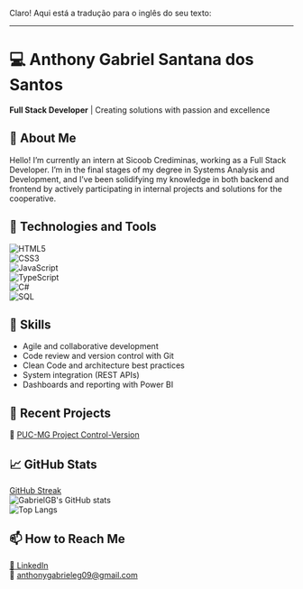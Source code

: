Claro! Aqui está a tradução para o inglês do seu texto:

---

# 💻 Anthony Gabriel Santana dos Santos  
**Full Stack Developer** | Creating solutions with passion and excellence

## 🚀 About Me  
Hello! I’m currently an intern at Sicoob Crediminas, working as a Full Stack Developer. I’m in the final stages of my degree in Systems Analysis and Development, and I’ve been solidifying my knowledge in both backend and frontend by actively participating in internal projects and solutions for the cooperative.

## 🌟 Technologies and Tools  
![HTML5](https://img.shields.io/badge/HTML5-E34F26?style=flat&logo=html5&logoColor=white)  
![CSS3](https://img.shields.io/badge/CSS3-1572B6?style=flat&logo=css3&logoColor=white)  
![JavaScript](https://img.shields.io/badge/JavaScript-F7DF1E?style=flat&logo=javascript&logoColor=black)  
![TypeScript](https://img.shields.io/badge/TypeScript-007ACC?style=flat&logo=typescript&logoColor=white)  
![C#](https://img.shields.io/badge/C%23-239120?style=flat&logo=c-sharp&logoColor=white)  
![SQL](https://img.shields.io/badge/SQL-4479A1?style=flat&logo=mysql&logoColor=white)

## 🎯 Skills  
- Agile and collaborative development  
- Code review and version control with Git  
- Clean Code and architecture best practices  
- System integration (REST APIs)  
- Dashboards and reporting with Power BI

## 🔧 Recent Projects  
🔭 [PUC-MG Project Control-Version](https://github.com/ICEI-PUC-Minas-PMV-ADS/pmv-ads-2024-2-e4-proj-infra-t6-control-version/tree/Develop_Test)

## 📈 GitHub Stats  
[GitHub Streak](https://streak-stats.demolab.com?user=anthonygaab13)  
![GabrielGB's GitHub stats](https://github-readme-stats.vercel.app/api?username=anthonygaab13&show_icons=true&theme=tokyonight)  
![Top Langs](https://github-readme-stats.vercel.app/api/top-langs/?username=anthonygaab13&layout=compact&theme=tokyonight)

## 📫 How to Reach Me  
[💼 LinkedIn](https://www.linkedin.com/in/anthony-gabriel-3858631b9)  
📧 anthonygabrieleg09@gmail.com

